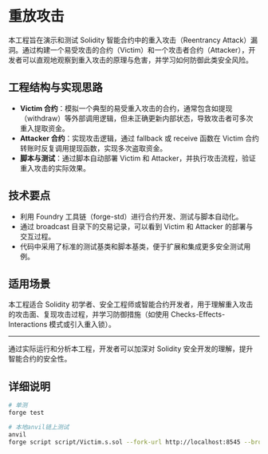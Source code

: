 # 重放攻击

本工程旨在演示和测试 Solidity 智能合约中的重入攻击（Reentrancy Attack）漏洞。通过构建一个易受攻击的合约（Victim）和一个攻击者合约（Attacker），开发者可以直观地观察到重入攻击的原理与危害，并学习如何防御此类安全风险。

## 工程结构与实现思路

- **Victim 合约**：模拟一个典型的易受重入攻击的合约，通常包含如提现（withdraw）等外部调用逻辑，但未正确更新内部状态，导致攻击者可多次重入提取资金。
- **Attacker 合约**：实现攻击逻辑，通过 fallback 或 receive 函数在 Victim 合约转账时反复调用提现函数，实现多次盗取资金。
- **脚本与测试**：通过脚本自动部署 Victim 和 Attacker，并执行攻击流程，验证重入攻击的实际效果。

## 技术要点

- 利用 Foundry 工具链（forge-std）进行合约开发、测试与脚本自动化。
- 通过 broadcast 目录下的交易记录，可以看到 Victim 和 Attacker 的部署与交互过程。
- 代码中采用了标准的测试基类和脚本基类，便于扩展和集成更多安全测试用例。

## 适用场景

本工程适合 Solidity 初学者、安全工程师或智能合约开发者，用于理解重入攻击的攻击面、复现攻击过程，并学习防御措施（如使用 Checks-Effects-Interactions 模式或引入重入锁）。

---

通过实际运行和分析本工程，开发者可以加深对 Solidity 安全开发的理解，提升智能合约的安全性。

## 详细说明

```sh
# 单测
forge test 

# 本地anvil链上测试
anvil
forge script script/Victim.s.sol --fork-url http://localhost:8545 --broadcast --unlocked
```
```
```
